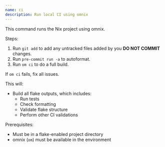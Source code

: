 ```yaml
---
name: ci
description: Run local CI using omnix
---
```


This command runs the Nix project using omnix.

Steps:
1. Run `git add` to add any untracked files added by you **DO NOT COMMIT** changes.
2. Run `pre-commit run -a` to autoformat.
3. Run `om ci` to do a full build.

If `om ci` fails, fix all issues.

This will:
- Build all flake outputs, which includes:
    - Run tests
    - Check formatting
    - Validate flake structure
    - Perform other CI validations

Prerequisites:
- Must be in a flake-enabled project directory
- omnix (`om`) must be available in the environment
